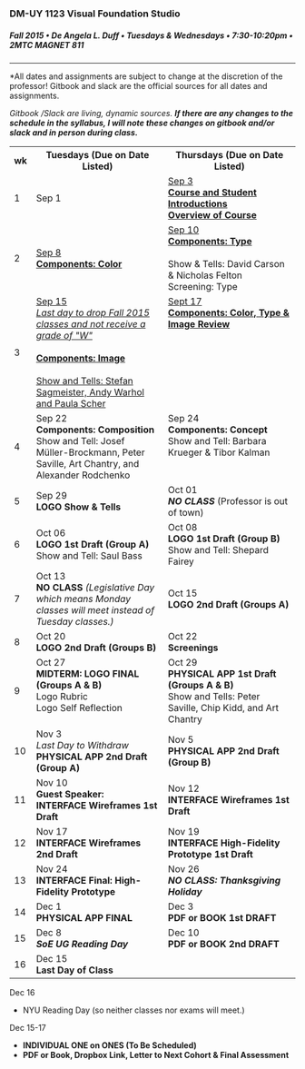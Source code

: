 ### DM-UY 1123 Visual Foundation Studio
##### Fall 2015 • De Angela L. Duff • Tuesdays & Wednesdays • 7:30-10:20pm • 2MTC MAGNET 811 

---

*All dates and assignments are subject to change at the discretion of the professor! Gitbook and slack are the official sources for all dates and assignments.

*Gitbook /Slack are living, dynamic sources. **If there are any changes to the schedule in the syllabus, I will note these changes on gitbook and/or slack and in person during class.***
<table>
    <tr>
        <th width="4%">wk</th>
        <th width="48%">Tuesdays (Due on Date Listed)</th>
        <th width="48%">Thursdays (Due on Date Listed)</th>
    </tr>
    <tr>
        <td>1</td>
        <td>Sep 1<br></td>
        <td><a href="test.md">Sep 3<br><strong>Course and Student Introductions<br>Overview of Course</strong></a></td>
    </tr>
    <tr>
        <td>2</td>
        <td><a href="week_2_detail_sep_8.md">Sep 8<br><strong>Components: Color</strong></a></td>
        <td><a href="week_2_detail_sep_8.md">Sep 10<br><strong>Components: Type</strong></a><br><br>Show & Tells: David Carson & Nicholas Felton<br>Screening: Type</td>
    </tr>
    <tr>
        <td>3</td>
        <td valign="top"><a href="week_3_detail_sep_15.md">Sep 15<br><i>Last day to drop Fall 2015 classes and not receive a grade of "W"</i><br><Br><strong>Components: Image</strong><br><br>Show and Tells: Stefan Sagmeister, Andy Warhol and Paula Scher</a></td>
        <td valign="top"><a href="week_3_detail_sep_15.md">Sept 17<br><strong>Components: Color, Type &amp; Image Review</strong></a></td>
    </tr>
    <tr>
        <td>4</td>
        <td valign="top">Sep 22<br><strong>Components: Composition</strong><br>Show and Tell: Josef Müller-Brockmann, Peter Saville, Art Chantry, and Alexander Rodchenko</td>
        <td valign="top">Sep 24<br><strong>Components: Concept</strong><br>Show and Tell: Barbara Krueger & Tibor Kalman</td>
    </tr>
    <tr>
        <td>5</td>
        <td>Sep 29<br><strong>LOGO Show & Tells</strong></td>
        <td>Oct 01<br><strong><i>NO CLASS</i></strong> (Professor is out of town)</i></td>
    </tr>
    <tr>
        <td>6</td>
        <td>Oct 06<br><strong>LOGO 1st Draft (Group A)</strong><br>Show and Tell: Saul Bass</td>
        <td>Oct 08<br><strong>LOGO 1st Draft (Group B)</strong><br>Show and Tell: Shepard Fairey</td>
    </tr>
    <tr>
        <td>7</td>
        <td>Oct 13<br><strong>NO CLASS</strong> <i>(Legislative Day which means Monday classes will meet instead of Tuesday classes.)</i></td>
        <td>Oct 15<br><strong>LOGO 2nd Draft (Groups A)</strong></td>
    </tr>
    <tr>
        <td>8</td>
        <td>Oct 20<br><strong>LOGO 2nd Draft (Groups B)</strong></td>
        <td>Oct 22<br><strong>Screenings</strong></td>
    </tr>
    <tr>
        <td>9</td>
        <td valign="top">Oct 27<br><strong>MIDTERM: LOGO FINAL (Groups A & B)</strong><br>Logo Rubric<br>Logo Self Reflection</td>
        <td valign="top">Oct 29<br><strong>PHYSICAL APP 1st Draft (Groups A & B)</strong><br>Show and Tells: Peter Saville, Chip Kidd, and Art Chantry</td>
    </tr>
    <tr>
        <td>10</td>
        <td>Nov 3<br><i>Last Day to Withdraw</i><br><strong>PHYSICAL APP 2nd Draft (Group A)</strong></td>
        <td>Nov 5<br><strong>PHYSICAL APP 2nd Draft (Group B)</a></strong></td>
    </tr>
    <tr>
        <td>11</td>
        <td>Nov 10<br><strong>Guest Speaker: <br>INTERFACE Wireframes 1st Draft</strong></td>
        <td>Nov 12<br><strong>INTERFACE Wireframes 1st Draft</strong></strong></td>
    </tr>
    <tr>
        <td>12</td>
        <td>Nov 17<br><strong>INTERFACE Wireframes 2nd Draft</strong></td>
        <td>Nov 19<br><strong>INTERFACE High-Fidelity Prototype 1st Draft</strong></td>
    </tr>
    <tr>
        <td>13</td>
        <td>Nov 24<br><strong>INTERFACE Final: High-Fidelity Prototype</strong></td>
        <td>Nov 26<br><strong><i>NO CLASS: Thanksgiving Holiday</i></strong></td>
    </tr>
    <tr>
        <td>14</td>
        <td>Dec 1<br><strong>PHYSICAL APP FINAL</strong></td>
        <td>Dec 3<br><strong>PDF or BOOK 1st DRAFT</strong></td>
    </tr>
    <tr>
        <td>15</td>
        <td>Dec 8<br><strong><i>SoE UG Reading Day</i></strong></td>
        <td>Dec 10<br><strong>PDF or BOOK 2nd DRAFT</strong></td>
    </tr>
    <tr>
        <td>16</td>
        <td>Dec 15<br><strong>Last Day of Class</strong></td>
        <td></td>
    </tr>
</table>

Dec 16
* NYU Reading Day (so neither classes nor exams will meet.)

Dec 15-17<br>
* **INDIVIDUAL ONE on ONES (To Be Scheduled)**
* **PDF or Book, Dropbox Link, Letter to Next Cohort & Final Assessment**